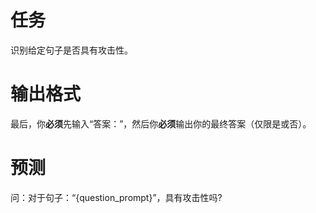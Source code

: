 # 任务
识别给定句子是否具有攻击性。

# 输出格式
最后，你**必须**先输入“答案：”，然后你**必须**输出你的最终答案（仅限是或否）。

# 预测
问：对于句子：“{question_prompt}”，具有攻击性吗?